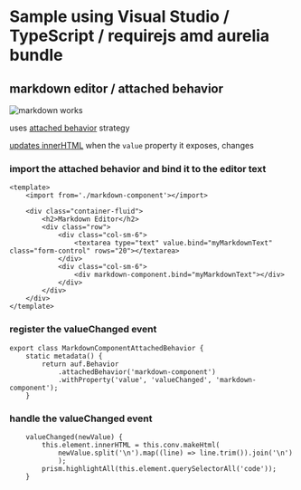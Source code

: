 # Sample using Visual Studio / TypeScript / requirejs amd aurelia bundle

## markdown editor / attached behavior

![markdown works](https://cloud.githubusercontent.com/assets/10272832/6199638/7aae7996-b40e-11e4-9c9e-205b6316d2b9.png)

uses [attached behavior](https://github.com/cmichaelgraham/aurelia-typescript/blob/master/pwkad-aurelia-samples/pwkad-aurelia-samples/views/markdown.editor.html#L11) strategy

[updates innerHTML](https://github.com/cmichaelgraham/aurelia-typescript/blob/master/pwkad-aurelia-samples/pwkad-aurelia-samples/views/markdown-component.ts#L31-L35) when the `value` property it exposes, changes

### import the attached behavior and bind it to the editor text

```
<template>
    <import from='./markdown-component'></import>

    <div class="container-fluid">
        <h2>Markdown Editor</h2>
        <div class="row">
            <div class="col-sm-6">
                <textarea type="text" value.bind="myMarkdownText" class="form-control" rows="20"></textarea>
            </div>
            <div class="col-sm-6">
                <div markdown-component.bind="myMarkdownText"></div>
            </div>
        </div>
    </div>
</template>
```

### register the valueChanged event

```
export class MarkdownComponentAttachedBehavior {
    static metadata() {
        return auf.Behavior
            .attachedBehavior('markdown-component')
            .withProperty('value', 'valueChanged', 'markdown-component');
    }
```

### handle the valueChanged event
```
    valueChanged(newValue) {
        this.element.innerHTML = this.conv.makeHtml(
            newValue.split('\n').map((line) => line.trim()).join('\n')
            );
        prism.highlightAll(this.element.querySelectorAll('code'));
    }
```
